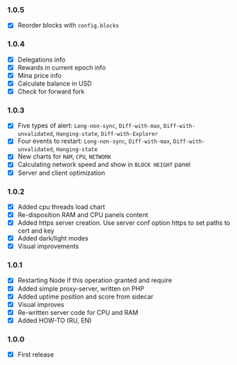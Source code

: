 ### 1.0.5
+ [x] Reorder blocks with `config.blocks`

### 1.0.4
+ [x] Delegations info
+ [x] Rewards in current epoch info
+ [x] Mina price info
+ [x] Calculate balance in USD
+ [x] Check for forward fork

### 1.0.3
+ [x] Five types of alert: `Long-non-sync`, `Diff-with-max`, `Diff-with-unvalidated`, `Hanging-state`, `Diff-with-Explorer`
+ [x] Four events to restart: `Long-non-sync`, `Diff-with-max`, `Diff-with-unvalidated`, `Hanging-state`
+ [x] New charts for `RAM`, `CPU`, `NETWORK`
+ [x] Calculating network speed and show in `BLOCK HEIGHT` panel
+ [x] Server and client optimization

### 1.0.2
+ [x] Added cpu threads load chart
+ [x] Re-disposition RAM and CPU panels content
+ [x] Added https server creation. Use server conf option https to set paths to cert and key
+ [x] Added dark/light modes
+ [x] Visual improvements

### 1.0.1
+ [x] Restarting Node if this operation granted and require
+ [x] Added simple proxy-server, written on PHP
+ [x] Added uptime position and score from sidecar
+ [x] Visual improves
+ [x] Re-written server code for CPU and RAM
+ [x] Added HOW-TO (RU, EN)

### 1.0.0
+ [x] First release